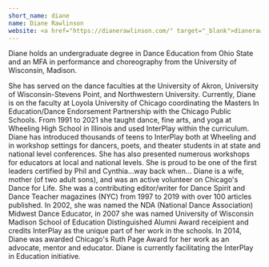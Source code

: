 ```yaml
---
short_name: diane
name: Diane Rawlinson
website: <a href="https://dianerawlinson.com/" target="_blank">dianerawlinson.com</a>
---
```


Diane holds an undergraduate degree in Dance Education from Ohio State and an MFA in performance and choreography from the University of Wisconsin, Madison.

She has served on the dance faculties at the University of Akron, University of Wisconsin-Stevens Point, and Northwestern University. Currently, Diane is on the faculty at Loyola University of Chicago coordinating the Masters In Education/Dance Endorsement Partnership with the Chicago Public Schools. From 1991 to 2021 she taught dance, fine arts, and yoga at Wheeling High School in Illinois and used InterPlay within the curriculum. Diane has introduced thousands of teens to InterPlay both at Wheeling and in workshop settings for dancers, poets, and theater students in at state and national level conferences. She has also presented numerous workshops for educators at local and national levels. She is proud to be one of the first leaders certified by Phil and Cynthia...way back when... Diane is a wife, mother (of two adult sons), and was an active volunteer on Chicago's Dance for Life. She was a contributing editor/writer for Dance Spirit and Dance Teacher magazines (NYC) from 1997 to 2019 with over 100 articles published. In 2002, she was named the NDA (National Dance Association) Midwest Dance Educator, in 2007 she was named University of Wisconsin Madison School of Education Distinguished Alumni Award receipient and credits InterPlay as the unique part of her work in the schools. In 2014, Diane was awarded Chicago's Ruth Page Award for her work as an advocate, mentor and educator. Diane is currently facilitating the InterPlay in Education initiative.
